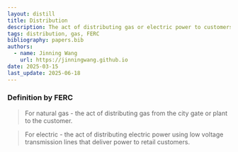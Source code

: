 ```yaml
---
layout: distill
title: Distribution
description: The act of distributing gas or electric power to customers.
tags: distribution, gas, FERC
bibliography: papers.bib
authors:
  - name: Jinning Wang
    url: https://jinningwang.github.io
date: 2025-03-15
last_update: 2025-06-18
---
```


### Definition by FERC

> For natural gas - the act of distributing gas from the city gate or plant to the customer.

> For electric - the act of distributing electric power using low voltage transmission lines that deliver power to retail customers.
